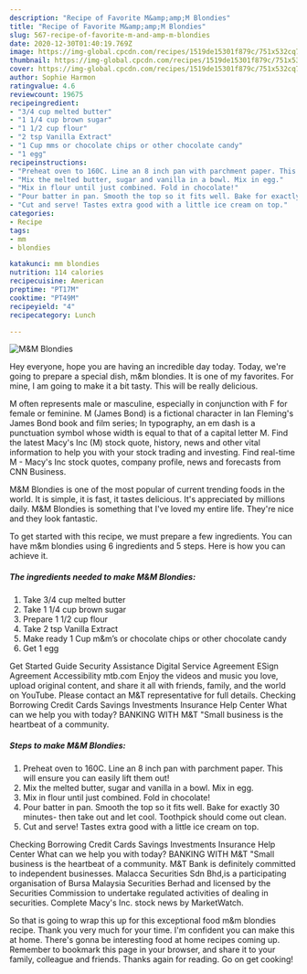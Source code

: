 ```yaml
---
description: "Recipe of Favorite M&amp;amp;M Blondies"
title: "Recipe of Favorite M&amp;amp;M Blondies"
slug: 567-recipe-of-favorite-m-and-amp-m-blondies
date: 2020-12-30T01:40:19.769Z
image: https://img-global.cpcdn.com/recipes/1519de15301f879c/751x532cq70/mm-blondies-recipe-main-photo.jpg
thumbnail: https://img-global.cpcdn.com/recipes/1519de15301f879c/751x532cq70/mm-blondies-recipe-main-photo.jpg
cover: https://img-global.cpcdn.com/recipes/1519de15301f879c/751x532cq70/mm-blondies-recipe-main-photo.jpg
author: Sophie Harmon
ratingvalue: 4.6
reviewcount: 19675
recipeingredient:
- "3/4 cup melted butter"
- "1 1/4 cup brown sugar"
- "1 1/2 cup flour"
- "2 tsp Vanilla Extract"
- "1 Cup mms or chocolate chips or other chocolate candy"
- "1 egg"
recipeinstructions:
- "Preheat oven to 160C. Line an 8 inch pan with parchment paper. This will ensure you can easily lift them out!"
- "Mix the melted butter, sugar and vanilla in a bowl. Mix in egg."
- "Mix in flour until just combined. Fold in chocolate!"
- "Pour batter in pan. Smooth the top so it fits well. Bake for exactly 30 minutes- then take out and let cool. Toothpick should come out clean."
- "Cut and serve! Tastes extra good with a little ice cream on top."
categories:
- Recipe
tags:
- mm
- blondies

katakunci: mm blondies 
nutrition: 114 calories
recipecuisine: American
preptime: "PT17M"
cooktime: "PT49M"
recipeyield: "4"
recipecategory: Lunch

---
```



![M&amp;M Blondies](https://img-global.cpcdn.com/recipes/1519de15301f879c/751x532cq70/mm-blondies-recipe-main-photo.jpg)

Hey everyone, hope you are having an incredible day today. Today, we're going to prepare a special dish, m&amp;m blondies. It is one of my favorites. For mine, I am going to make it a bit tasty. This will be really delicious.

M often represents male or masculine, especially in conjunction with F for female or feminine. M (James Bond) is a fictional character in Ian Fleming&#39;s James Bond book and film series; In typography, an em dash is a punctuation symbol whose width is equal to that of a capital letter M. Find the latest Macy&#39;s Inc (M) stock quote, history, news and other vital information to help you with your stock trading and investing. Find real-time M - Macy&#39;s Inc stock quotes, company profile, news and forecasts from CNN Business.

M&amp;M Blondies is one of the most popular of current trending foods in the world. It is simple, it is fast, it tastes delicious. It's appreciated by millions daily. M&amp;M Blondies is something that I've loved my entire life. They're nice and they look fantastic.


To get started with this recipe, we must prepare a few ingredients. You can have m&amp;m blondies using 6 ingredients and 5 steps. Here is how you can achieve it.

<!--inarticleads1-->

##### The ingredients needed to make M&amp;M Blondies:

1. Take 3/4 cup melted butter
1. Take 1 1/4 cup brown sugar
1. Prepare 1 1/2 cup flour
1. Take 2 tsp Vanilla Extract
1. Make ready 1 Cup m&amp;m’s or chocolate chips or other chocolate candy
1. Get 1 egg


Get Started Guide Security Assistance Digital Service Agreement ESign Agreement Accessibility mtb.com Enjoy the videos and music you love, upload original content, and share it all with friends, family, and the world on YouTube. Please contact an M&amp;T representative for full details. Checking Borrowing Credit Cards Savings Investments Insurance Help Center What can we help you with today? BANKING WITH M&amp;T &#34;Small business is the heartbeat of a community. 

<!--inarticleads2-->

##### Steps to make M&amp;M Blondies:

1. Preheat oven to 160C. Line an 8 inch pan with parchment paper. This will ensure you can easily lift them out!
1. Mix the melted butter, sugar and vanilla in a bowl. Mix in egg.
1. Mix in flour until just combined. Fold in chocolate!
1. Pour batter in pan. Smooth the top so it fits well. Bake for exactly 30 minutes- then take out and let cool. Toothpick should come out clean.
1. Cut and serve! Tastes extra good with a little ice cream on top.


Checking Borrowing Credit Cards Savings Investments Insurance Help Center What can we help you with today? BANKING WITH M&amp;T &#34;Small business is the heartbeat of a community. M&amp;T Bank is definitely committed to independent businesses. Malacca Securities Sdn Bhd,is a participating organisation of Bursa Malaysia Securities Berhad and licensed by the Securities Commission to undertake regulated activities of dealing in securities. Complete Macy&#39;s Inc. stock news by MarketWatch. 

So that is going to wrap this up for this exceptional food m&amp;m blondies recipe. Thank you very much for your time. I'm confident you can make this at home. There's gonna be interesting food at home recipes coming up. Remember to bookmark this page in your browser, and share it to your family, colleague and friends. Thanks again for reading. Go on get cooking!
